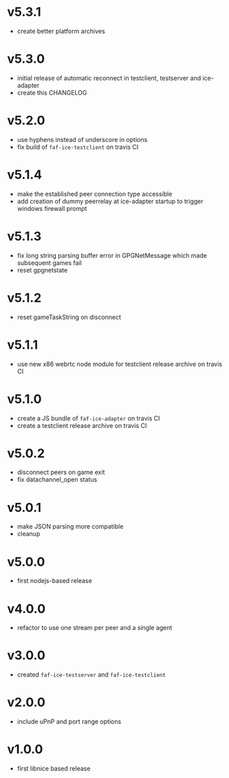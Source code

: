 v5.3.1
====== 

- create better platform archives

v5.3.0
====== 

- initial release of automatic reconnect in testclient, testserver and ice-adapter
- create this CHANGELOG

v5.2.0
====== 

- use hyphens instead of underscore in options
- fix build of `faf-ice-testclient` on travis CI

v5.1.4
====== 

- make the established peer connection type accessible
- add creation of dummy peerrelay at ice-adapter startup to trigger windows firewall prompt

v5.1.3
====== 

- fix long string parsing buffer error in GPGNetMessage which made subsequent games fail
- reset gpgnetstate

v5.1.2
======

- reset gameTaskString on disconnect

v5.1.1
======

- use new x86 webrtc node module for testclient release archive on travis CI

v5.1.0
======

- create a JS bundle of `faf-ice-adapter` on travis CI
- create a testclient release archive on travis CI

v5.0.2
======

- disconnect peers on game exit
- fix datachannel_open status

v5.0.1
======

- make JSON parsing more compatible
- cleanup

v5.0.0
======

- first nodejs-based release

v4.0.0
======

- refactor to use one stream per peer and a single agent 

v3.0.0
======

- created `faf-ice-testserver` and `faf-ice-testclient`

v2.0.0
======

- include uPnP and port range options


v1.0.0
======

- first libnice based release

